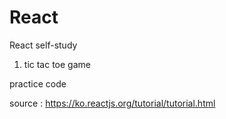 # React
React self-study 

1. tic tac toe game

practice code 

source : https://ko.reactjs.org/tutorial/tutorial.html
